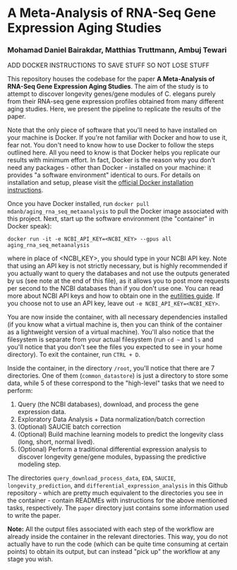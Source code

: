 # A Meta-Analysis of RNA-Seq Gene Expression Aging Studies
### Mohamad Daniel Bairakdar, Matthias Truttmann, Ambuj Tewari

ADD DOCKER INSTRUCTIONS TO SAVE STUFF SO NOT LOSE STUFF

This repository houses the codebase for the paper **A Meta-Analysis of RNA-Seq Gene Expression Aging Studies**. The aim of the study is to attempt to discover longevity genes/gene modules of C. elegans purely from their RNA-seq gene expression profiles obtained from many different aging studies. 
Here, we present the pipeline to replicate the results of the paper. 

Note that the only piece of software that you'll need to have installed on your machine is Docker. If you're not familiar with Docker and how to use it, fear not. You don't need to know how to use Docker to follow the steps outlined here. All you need to know is that Docker helps you replicate our results with minimum effort. In fact, Docker is the reason why you don't need any packages - other than Docker - installed on your machine: it provides "a software environment" identical to ours. For details on installation and setup, please visit the [official Docker installation instructions](https://docs.docker.com/get-docker/). 

Once you have Docker installed, run `docker pull mdanb/aging_rna_seq_metaanalysis` to pull the Docker image associated with this project. Next, start up the software environment (the "container" in Docker speak):
```
docker run -it -e NCBI_API_KEY=<NCBI_KEY> --gpus all aging_rna_seq_metaanalysis
```
where in place of <NCBI_KEY>, you should type in your NCBI API key. Note that using an API key is not strictly necessary, but is highly recommended if you actually want to query the databases and not use the outputs generated by us (see note at the end of this file), as it allows you to post more requests per second to the NCBI databases than if you don't use one. You can read more about NCBI API keys and how to obtain one in the [eutilities guide](https://www.ncbi.nlm.nih.gov/books/NBK179288/). If you choose not to use an API key, leave out `-e NCBI_API_KEY=<NCBI_KEY>`. 

You are now inside the container, with all necessary dependencies installed (if you know what a virtual machine is, then you can think of the container as a lightweight version of a virtual machine). You'll also notice that the filesystem is separate from your actual filesystem (run `cd ~` and `ls` and you'll notice that you don't see the files you expected to see in your home directory). To exit the container, run `CTRL + D`. 

Inside the container, in the directory `/root`, you'll notice that there are 7 directories. One of them (`common_datastore`) is just a directory to store some data, while 5 of these correspond to the "high-level" tasks that we need to perform:

1. Query (the NCBI databases), download, and process the gene expression data.
2. Exploratory Data Analysis + Data normalization/batch correction
3. (Optional) SAUCIE batch correction
4. (Optional) Build machine learning models to predict the longevity class (long, short, normal lived).
5. (Optional) Perform a traditional differential expression analysis to discover longevity gene/gene modules, bypassing the predictive modeling step. 

The directories `query_download_process_data`, `EDA`, `SAUCIE`, `longevity_prediction`, and `differential_expression_analysis` in this Github repository - which are pretty much equivalent to the directories you see in the container - contain READMEs with instructions for the above mentioned tasks, respectively. The `paper` directory just contains some information used to write the paper.

**Note:** All the output files associated with each step of the workflow are already inside the container in the relevant directories. This way, you do not actually have to run the code (which can be quite time consuming at certain points) to obtain its output, but can instead "pick up" the workflow at any stage you wish.

